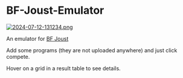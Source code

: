 # BF-Joust-Emulator

[![2024-07-12-131234.png](https://i.postimg.cc/cJDJhBB1/2024-07-12-131234.png)](https://postimg.cc/R3H9VfY2)

 An emulator for [BF Joust](https://esolangs.org/wiki/BF_Joust)

Add some programs (they are not uploaded anywhere) and just click compete.

Hover on a grid in a result table to see details.